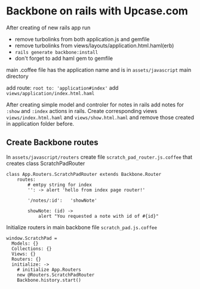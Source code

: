 # Backbone on rails with Upcase.com

After creating of new rails app run

- remove turbolinks from both application.js and gemfile
- remove turbolinks from views/layouts/application.html.haml(erb)
- `rails generate backbone:install`
- don't forget to add haml gem to gemfile

main .coffee file has the application name and is in `assets/javascript` main directory

add route: `root to: 'application#index'`
add `views/application/index.html.haml`

After creating simple model and controler for notes in rails add notes for `:show` and `:index` actions in rails.
Create corresponding views `views/index.html.haml` and `views/show.html.haml` and remove those created in application
folder before.

## Create Backbone routes

In `assets/javascript/routers` create file `scratch_pad_router.js.coffee` that creates class ScratchPadRouter

```
class App.Routers.ScratchPadRouter extends Backbone.Router
	routes:
		# emtpy string for index
		'': -> alert 'hello from index page router!'

		'/notes/:id': 	'showNote'

		showNote: (id) ->
			alert "You requested a note with id of #{id}"
```

Initialize routers in main backbone file `scratch_pad.js.coffee`

```
window.ScratchPad =
  Models: {}
  Collections: {}
  Views: {}
  Routers: {}
  initialize: -> 
  	# initialize App.Routers
  	new @Routers.ScratchPadRouter
  	Backbone.history.start()
```